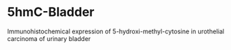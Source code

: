 # 5hmC-Bladder
Immunohistochemical expression of 5-hydroxi-methyl-cytosine in urothelial carcinoma of urinary bladder
